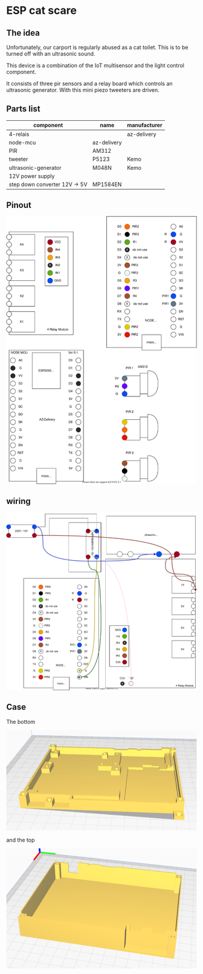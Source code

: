 # ESP cat scare

## The idea

Unfortunately, our carport is regularly abused as a cat toilet. This is to be turned off with an ultrasonic sound.

This device is a combination of the IoT multisensor and the light control component.

It consists of three pir sensors and a relay board which controls an ultrasonic generator. With this mini piezo tweeters are driven.

## Parts list

component|name|manufacturer
-|-|-
4-relais||az-delivery
node-mcu|az-delivery
PIR|AM312|
tweeter|P5123|Kemo
ultrasonic-generator|M048N|Kemo
12V power supply||
step down converter 12V -> 5V|MP1584EN|

## Pinout

![pinout Node MCU relay](esp_relay.drawio.svg)

## wiring

![pinout Node MCU relay](esp_relay_wiring.drawio.svg)

## Case

The bottom

![cat_scare_case_bottom](./cat_scare_case_bottom.png)

and the top

![cat_scare_case_top](./cat_scare_case_top.png)
